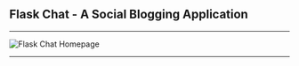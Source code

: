 ## Flask Chat - A Social Blogging Application

---
![Flask Chat Homepage](https://github.com/kevinbowen777/flask_chat/images/flask_chat_home_20220202.png)


---
